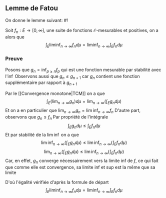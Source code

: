 ## Lemme de Fatou
On donne le lemme suivant: #!

Soit $f_{n}: E \to [0, \infty]$, une suite de fonctions $\mathcal E$-mesurables et positives, on a alors que $$
\int_{E}\liminf_{ n \to \infty } f_{n} d\mu = \liminf_{ n \to \infty } \int_{E} f_{n} d\mu 
$$

### Preuve
Posons que $g_{n} = \inf_{p \geq n} f_{p}$ qui est une fonction mesurable par stabilité avec l'$\inf$
Observons aussi que $g_{n} \leq g_{n+1}$ car $g_{n}$ contient une fonction supplémentaire par rapport à $g_{n+1}$

Par le [[Convergence monotone|TCM]] on a que
$$
\int_{E}
 \left( \lim_{ n \to \infty } g_{n} \right) d\mu = \lim_{ n \to \infty } \left( \int_{E} g_{n} d\mu \right)$$
Et on a en particulier que $\lim_{ n \to \infty } g_{n} = \lim\inf_{ n \to \infty } f_{n}$
D'autre part, observons que $g_{n} \leq f_{n}$
Par propriété de l'intégrale $$
\int_{E}g_{n} d\mu \leq \int_{E}f_{n}d\mu
$$
Et par stabilité de la $\lim\inf$ on a que
$$
\lim\inf_{ n \to \infty } \left(  \int_{E}g_{n} d\mu \right) \leq \lim\inf_{ n \to \infty } \left(\int_{E}f_{n}d\mu\right)
$$
$$\lim_{ n \to \infty } \left(  \int_{E}g_{n} d\mu \right) \leq \lim\inf_{ n \to \infty } \left(\int_{E}f_{n}d\mu\right)$$
Car, en effet, $g_{n}$ converge nécessairement vers la limite inf de $f$, ce qui fait que comme elle est convergence, sa limite inf et sup est la même que sa limite

D'où l'égalité vérifiée d'après la formule de départ
$$
\int_{E}\liminf_{ n \to \infty } f_{n} d\mu = \liminf_{ n \to \infty } \int_{E} f_{n} d\mu 
$$